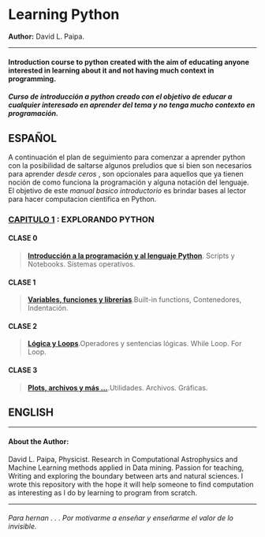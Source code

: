 # Learning Python
**Author:** David L. Paipa.

---
#### Introduction course to python created with the aim of educating anyone interested in learning about it and not having much context in programming.
##### Curso de introducción a python creado  con el objetivo de educar a cualquier interesado en aprender del tema y no tenga mucho contexto en programación.







## ESPAÑOL

A continuación el plan de seguimiento para comenzar a aprender python con la posibilidad de saltarse algunos preludios que si bien son necesarios para aprender *desde 
ceros* , son opcionales para aquellos que ya tienen noción de como funciona la programación y alguna notación del lenguaje. El objetivo de este *manual basico introductorio* es brindar bases al lector para hacer computacion cientifica en Python. 

### [CAPITULO 1](https://github.com/PaipaPsyche/LearningPython/tree/master/Chapter_1) : EXPLORANDO PYTHON
#### CLASE 0
> [**Introducción a la programación y al lenguaje Python**](https://github.com/PaipaPsyche/LearningPython/blob/master/Chapter_1/clase_0_Introduccion.ipynb). Scripts y Notebooks. Sistemas operativos.



#### CLASE 1
> [**Variables, funciones y librerías**](https://github.com/PaipaPsyche/LearningPython/blob/master/Chapter_1/clase_1_variables.ipynb).Built-in functions, Contenedores, Indentación.



#### CLASE 2
> [**Lógica y Loops**](https://github.com/PaipaPsyche/LearningPython/blob/master/Chapter_1/clase_2_loops.ipynb).Operadores y sentencias lógicas. While Loop. For Loop.



#### CLASE 3
> [**Plots, archivos y más ...**](https://github.com/PaipaPsyche/LearningPython/blob/master/Chapter_1/clase_3_plots.ipynb).Utilidades. Archivos. Gráficas.


## ENGLISH



---
#### About the Author:

David L. Paipa, Physicist. Research in Computational Astrophysics and Machine Learning methods applied in Data mining.
Passion for teaching, Writing and exploring the boundary between arts and natural sciences. I wrote this repository with the hope it will help someone to find computation as interesting as I do by learning to program from scratch. 

---

###### *Para hernan . . . Por motivarme a enseñar y enseñarme el valor de lo invisible.*
